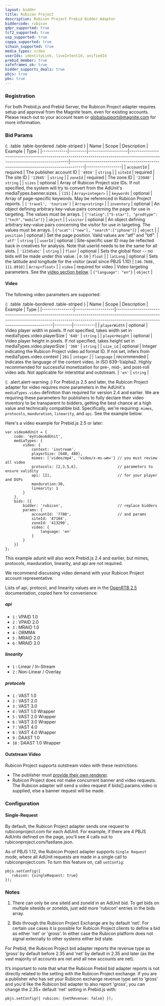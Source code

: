 ```yaml
---
layout: bidder
title: Rubicon Project
description: Rubicon Project Prebid Bidder Adaptor
biddercode: rubicon
gdpr_supported: true
tcf2_supported: true
usp_supported: true
coppa_supported: true
schain_supported: true
media_types: video
userIds: identityLink, liveIntentId, unifiedId
prebid_member: true
safeframes_ok: true
bidder_supports_deals: true
pbjs: true
pbs: true
---
```


### Registration

For both Prebid.js and Prebid Server, the Rubicon Project adapter requires setup and approval from the Magnite team, even for existing accounts. Please reach out to your account team or globalsupport@magnite.com for more information.

### Bid Params

{: .table .table-bordered .table-striped }
| Name         | Scope              | Description                                                                                                                 | Example                                                                             | Type             |
|-------------|---------|--------------------|-----------------------------------------------------------------------------------------------------------------------------|-------------------------------------------------------------------------------------|------------------|
| `accountId`    | required           | The publisher account ID                                                                                                    | `'4934'`                                                                            | `string`         |
| `siteId`       | required           | The site ID                                                                                                                 | `'13945'`                                                                           | `string`         |
| `zoneId`       | required           | The zone ID                                                                                                                 | `'23948'`                                                                           | `string`         |
| `sizes`        | optional           | Array of Rubicon Project size IDs. If not specified, the system will try to convert from the AdUnit's mediaTypes.banner.sizes.        | `[15]`                                                                              | `Array<integer>` |
| `keywords`     | optional           | Array of page-specific keywords. May be referenced in Rubicon Project reports.                                              | `['travel', 'tourism']`                                                             | `Array<string>`  |
| `inventory`   | optional           | An object defining arbitrary key-value pairs concerning the page for use in targeting. The values must be arrays.           | `{"rating":["5-star"], "prodtype":["tech","mobile"]}`                               | `object`         |
| `visitor`      | optional           | An object defining arbitrary key-value pairs concerning the visitor for use in targeting. The values must be arrays.        | `{"ucat":["new"], "search":["iphone"]}`                                             | `object`         |
| `position`     | optional           | Set the page position. Valid values are "atf" and "btf".                                                                    | `'atf'`                                                                             | `string`         |
| `userId`       | optional           | Site-specific user ID may be reflected back in creatives for analysis. Note that userId needs to be the same for all slots. | `'12345abc'`                                                                        | `string`         |
| `floor`       | optional           | Sets the global floor -- no bids will be made under this value.                                                             | `0.50`                                                                              | `float`          |
| `latLong`     | optional           | Sets the latitude and longitude for the visitor (avail since PBJS 1.10)                                                                            | `[40.7608, 111.8910]`                                                               | `Array<float>`   |
| `video`       | required for video | Video targeting parameters. See the [video section below](#rubicon-video).                                                  | `{"language": "en"}` | `object`  |

<a name="rubicon-video"></a>

#### Video

The following video parameters are supported:

{: .table .table-bordered .table-striped }
| Name           | Scope              | Description                                                                                                                                                                                              | Example | Type      |
|----------------|--------------------|----------------------------------------------------------------------------------------------------------------------------------------------------------------------------------------------------------|---------|-----------|
| `playerWidth`  | optional | Video player width in pixels. If not specified, takes width set in mediaTypes.video.playerSize                                                                                                                                                                             | `'640'` | `string`  |
| `playerHeight` | optional | Video player height in pixels. If not specified, takes height set in mediaTypes.video.playerSize                                                                                                                                                                            | `'360'` | `string`  |
| `size_id`      | optional |  Integer indicating the Rubicon Project video ad format ID. If not set, infers from mediaTypes.video.context | `201`   | `integer` |
| `language`     | recommended | Indicates the language of the content video, in ISO 639-1/alpha2. Highly recommended for successful monetization for pre-, mid-, and post-roll video ads. Not applicable for interstitial and outstream. | `'en'`  | `string`  |

{: .alert.alert-warning :}
For Prebid.js 2.5 and later, the Rubicon Project adapter for video requires more parameters in the AdUnit's `mediaTypes.video` definition than required for version 2.4 and earlier. 
We are requiring these parameters for publishers to fully declare their video inventory to be transparent to bidders, getting the best chance at a high value and technically compatible bid.
Specifically, we're requiring: `mimes`, `protocols`, `maxduration`, `linearity`, and `api`. See the example below.

Here's a video example for Prebid.js 2.5 or later:

```
var videoAdUnit = {
    code: 'myVideoAdUnit',
    mediaTypes: {
        video: {
            context: 'instream',
            playerSize: [640, 480],
            mimes: ['video/mp4', 'video/x-ms-wmv'] // you must review all video
            protocols: [2,3,5,6],                  // parameters to ensure validity
            api: [2],                              // for your player and DSPs
            maxduration:30,          
            linearity: 1
        }
    },
    bids: [{
        bidder: 'rubicon',                         // replace bidders
        params: {
            accountId: '7780',                     // and params
            siteId: '87184',
            zoneId: '413290',
            video: {
                language: 'en'
            }
        }
    }]
};
```

This example adunit will also work Prebid.js 2.4 and earlier, but mimes, protocols, maxduration, linearity, and api are not required.

We recommend discussing video demand with your Rubicon Project account representative.

Lists of api, protocol, and linearity values are in the [OpenRTB 2.5](https://www.iab.com/wp-content/uploads/2016/03/OpenRTB-API-Specification-Version-2-5-FINAL.pdf) documentation, copied here for convenience:

##### api

+ `1` : VPAID 1.0
+ `2` : VPAID 2.0
+ `3` : MRAID 1.0
+ `4` : ORMMA
+ `5` : MRAID 2.0
+ `6` : MRAID 3.0

##### linearity
+ `1` : Linear / In-Stream
+ `2` : Non-Linear / Overlay

##### protocols
+ `1` : VAST 1.0
+ `2` : VAST 2.0
+ `3` : VAST 3.0
+ `4` : VAST 1.0 Wrapper
+ `5` : VAST 2.0 Wrapper
+ `6` : VAST 3.0 Wrapper
+ `7` : VAST 4.0
+ `8` : VAST 4.0 Wrapper
+ `9` : DAAST 1.0
+ `10` : DAAST 1.0 Wrapper


#### Outstream Video

Rubicon Project supports outstream video with these restrictions:

* The publisher must [provide their own renderer](/dev-docs/show-outstream-video-ads.html#renderers).
* Rubicon Project does not make concurrent banner and video requests. The Rubicon adapter will send a video request if bids[].params.video is supplied, else a banner request will be made.

### Configuration

#### Single-Request

By default, the Rubicon Project adapter sends one request to rubiconproject.com for each AdUnit. For example, if there are 4 PBJS AdUnits defined on the page, you'll see 4 calls out to rubiconproject.com/fastlane.json.

As of PBJS 1.12, the Rubicon Project adapter supports `Single Request` mode, where all AdUnit requests are made in a single call to rubiconproject.com. To turn this feature on, call `setConfig`:
```
pbjs.setConfig({
   rubicon: {singleRequest: true}
});
```

### Notes

1) There can only be one siteId and zoneId in an AdUnit bid. To get bids on multiple sitesIds or zoneIds, just add more 'rubicon' entries in the bids array.

<a name="rubicon-revenue-type"></a>

2) Bids through the Rubicon Project Exchange are by default 'net'.  For certain use cases it is possible for Rubicon Project clients to define a bid as either 'net' or 'gross'.  In either case the Rubicon platform does not signal externally to other systems either bid state.  

For Prebid, the Rubicon Project bid adapter reports the revenue type as ‘gross’ by default before 2.35 and ‘net’ by default in 2.35 and later (as the vast majority of accounts are net and all new accounts are net). 

It’s important to note that what the Rubicon Prebid bid adapter reports is not directly related to the setting with the Rubicon Project exchange. If you are a publisher who has set your Rubicon exchange revenue type set to ‘gross’ and you'd like the Rubicon bid adapter to also report 'gross', you can change the 2.35+ default 'net' setting in Prebid.js with:

```
pbjs.setConfig({ rubicon: {netRevenue: false} });
```
